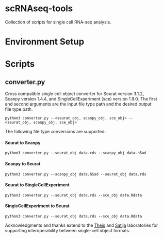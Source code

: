 # scRNAseq-tools

Collection of scripts for single cell RNA-seq analysis.

# Environment Setup
# Scripts
## converter.py
Cross compatible single cell object converter for Seurat version 3.1.2, Scanpy version 1.4.4, and SingleCellExperiment (sce) version 1.8.0. The first and second arguments are the input file type path and the desired output file type path.

```
python3 converter.py --<seurat_obj, scanpy_obj, sce_obj> --<seurat_obj, scanpy_obj, sce_obj>
```

The following file type conversions are supported:

#### Seurat to Scanpy
```
python3 converter.py --seurat_obj data.rds --scanpy_obj data.h5ad
```

#### Scanpy to Seurat
```
python3 converter.py --scanpy_obj data.h5ad --seurat_obj data.rds
```

#### Seurat to SingleCellExperiment
```
python3 converter.py --seurat_obj data.rds --sce_obj data.Rdata
```

#### SingleCellExperiment to Seurat
```
python3 converter.py --seurat_obj data.rds --sce_obj data.Rdata
```

Acknowledgments and thanks extend to the [Theis](https://github.com/theislab/anndata2ri) and [Satija](https://satijalab.org/seurat/v3.1/conversion_vignette.html) laboratories for supporting interoperability between single-cell object formats.
